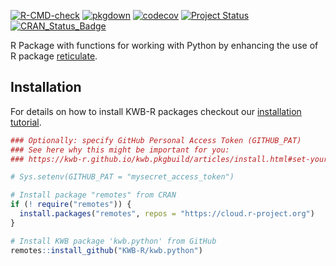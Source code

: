 [![R-CMD-check](https://github.com/KWB-R/kwb.python/workflows/R-CMD-check/badge.svg)](https://github.com/KWB-R/kwb.python/actions?query=workflow%3AR-CMD-check)
[![pkgdown](https://github.com/KWB-R/kwb.python/workflows/pkgdown/badge.svg)](https://github.com/KWB-R/kwb.python/actions?query=workflow%3Apkgdown)
[![codecov](https://codecov.io/github/KWB-R/kwb.python/branch/main/graphs/badge.svg)](https://codecov.io/github/KWB-R/kwb.python)
[![Project Status](https://img.shields.io/badge/lifecycle-experimental-orange.svg)](https://www.tidyverse.org/lifecycle/#experimental)
[![CRAN_Status_Badge](https://www.r-pkg.org/badges/version/kwb.python)]()

R Package with functions for working with Python by
enhancing the use of R package
[reticulate](https://github.com/rstudio/reticulate).

## Installation

For details on how to install KWB-R packages checkout our [installation tutorial](https://kwb-r.github.io/kwb.pkgbuild/articles/install.html).

```r
### Optionally: specify GitHub Personal Access Token (GITHUB_PAT)
### See here why this might be important for you:
### https://kwb-r.github.io/kwb.pkgbuild/articles/install.html#set-your-github_pat

# Sys.setenv(GITHUB_PAT = "mysecret_access_token")

# Install package "remotes" from CRAN
if (! require("remotes")) {
  install.packages("remotes", repos = "https://cloud.r-project.org")
}

# Install KWB package 'kwb.python' from GitHub
remotes::install_github("KWB-R/kwb.python")
```
